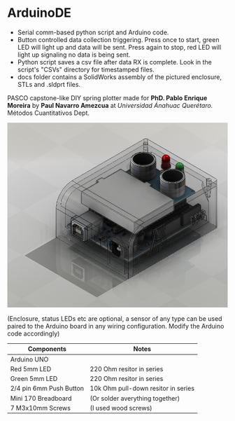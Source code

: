 # ArduinoDE

- Serial comm-based python script and Arduino code. 
- Button controlled data collection triggering. Press once to start, green LED will light up and data will be sent. Press again to stop, red LED will light up signaling no data is being sent.
- Python script saves a csv file after data RX is complete. Look in the script's "CSVs" directory for timestamped files.
- docs folder contains a SolidWorks assembly of the pictured enclosure, STLs and .sldprt files.


PASCO capstone-like DIY spring plotter made for **PhD. Pablo Enrique Moreira** 
by **Paul Navarro Amezcua**
at *Universidad Ánahuac Querétaro.* 
    Métodos Cuantitativos Dept.


![](https://raw.githubusercontent.com/eyebrowdogs/ArduinoDE/main/docs/ensamble%203.PNG)

(Enclosure, status LEDs etc are optional, a sensor of any type can be used paired to the Arduino board in any wiring configuration. Modify the Arduino code accordingly)

| Components  | Notes |
| ------------- | ------------- |
| Arduino UNO  |  |
| Red 5mm LED  | 220 Ohm resitor in series  |
| Green 5mm LED | 220 Ohm resitor in series  |
| 2/4 pin 6mm Push Button | 10k Ohm pull-down resitor in series  |
| Mini 170 Breadboard | (Or solder averything together)  |
| 7 M3x10mm Screws  | (I used wood screws) |
